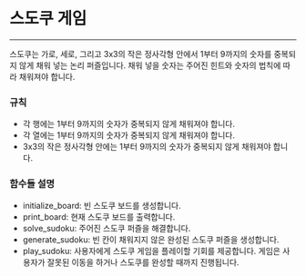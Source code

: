 # 스도쿠 게임
---
스도쿠는 가로, 세로, 그리고 3x3의 작은 정사각형 안에서 1부터 9까지의 숫자를 중복되지 않게 채워 넣는 논리 퍼즐입니다. 채워 넣을 숫자는 주어진 힌트와 숫자의 법칙에 따라 채워져야 합니다.
### 규칙
+ 각 행에는 1부터 9까지의 숫자가 중복되지 않게 채워져야 합니다.
+ 각 열에는 1부터 9까지의 숫자가 중복되지 않게 채워져야 합니다.
+ 3x3의 작은 정사각형 안에는 1부터 9까지의 숫자가 중복되지 않게 채워져야 합니다.
### 함수들 설명
+ initialize_board: 빈 스도쿠 보드를 생성합니다.
+ print_board: 현재 스도쿠 보드를 출력합니다.
+ solve_sudoku: 주어진 스도쿠 퍼즐을 해결합니다.
+ generate_sudoku: 빈 칸이 채워지지 않은 완성된 스도쿠 퍼즐을 생성합니다.
+ play_sudoku: 사용자에게 스도쿠 게임을 플레이할 기회를 제공합니다. 게임은 사용자가 잘못된 이동을 하거나 스도쿠를 완성할 때까지 진행됩니다.
